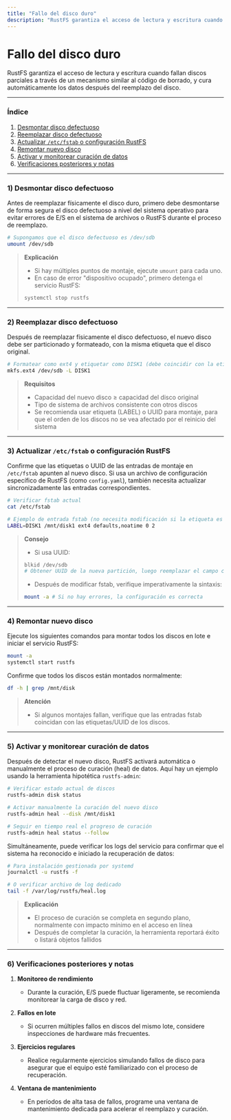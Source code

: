 ```yaml
---
title: "Fallo del disco duro"
description: "RustFS garantiza el acceso de lectura y escritura cuando fallan discos parciales a través de un mecanismo similar al código de borrado, y cura automáticamente los datos después del reemplazo del disco."
---
```


# Fallo del disco duro

RustFS garantiza el acceso de lectura y escritura cuando fallan discos parciales a través de un mecanismo similar al código de borrado, y cura automáticamente los datos después del reemplazo del disco.

---

### Índice

1. [Desmontar disco defectuoso](#1-desmontar-disco-defectuoso)
2. [Reemplazar disco defectuoso](#2-reemplazar-disco-defectuoso)
3. [Actualizar `/etc/fstab` o configuración RustFS](#3-actualizar-etcfstab-o-configuración-rustfs)
4. [Remontar nuevo disco](#4-remontar-nuevo-disco)
5. [Activar y monitorear curación de datos](#5-activar-y-monitorear-curación-de-datos)
6. [Verificaciones posteriores y notas](#6-verificaciones-posteriores-y-notas)

---

### 1) Desmontar disco defectuoso

Antes de reemplazar físicamente el disco duro, primero debe desmontarse de forma segura el disco defectuoso a nivel del sistema operativo para evitar errores de E/S en el sistema de archivos o RustFS durante el proceso de reemplazo.

```bash
# Supongamos que el disco defectuoso es /dev/sdb
umount /dev/sdb
```

> **Explicación**
>
> * Si hay múltiples puntos de montaje, ejecute `umount` para cada uno.
> * En caso de error "dispositivo ocupado", primero detenga el servicio RustFS:
>
> ```bash
> systemctl stop rustfs
> ```

---

### 2) Reemplazar disco defectuoso

Después de reemplazar físicamente el disco defectuoso, el nuevo disco debe ser particionado y formateado, con la misma etiqueta que el disco original.

```bash
# Formatear como ext4 y etiquetar como DISK1 (debe coincidir con la etiqueta original)
mkfs.ext4 /dev/sdb -L DISK1
```

> **Requisitos**
>
> * Capacidad del nuevo disco ≥ capacidad del disco original
> * Tipo de sistema de archivos consistente con otros discos
> * Se recomienda usar etiqueta (LABEL) o UUID para montaje, para que el orden de los discos no se vea afectado por el reinicio del sistema

---

### 3) Actualizar `/etc/fstab` o configuración RustFS

Confirme que las etiquetas o UUID de las entradas de montaje en `/etc/fstab` apunten al nuevo disco. Si usa un archivo de configuración específico de RustFS (como `config.yaml`), también necesita actualizar sincronizadamente las entradas correspondientes.

```bash
# Verificar fstab actual
cat /etc/fstab

# Ejemplo de entrada fstab (no necesita modificación si la etiqueta es la misma)
LABEL=DISK1 /mnt/disk1 ext4 defaults,noatime 0 2
```

> **Consejo**
>
> * Si usa UUID:
>
> ```bash
> blkid /dev/sdb
> # Obtener UUID de la nueva partición, luego reemplazar el campo correspondiente en fstab
> ```
> * Después de modificar fstab, verifique imperativamente la sintaxis:
>
> ```bash
> mount -a # Si no hay errores, la configuración es correcta
> ```

---

### 4) Remontar nuevo disco

Ejecute los siguientes comandos para montar todos los discos en lote e iniciar el servicio RustFS:

```bash
mount -a
systemctl start rustfs
```

Confirme que todos los discos están montados normalmente:

```bash
df -h | grep /mnt/disk
```

> **Atención**
>
> * Si algunos montajes fallan, verifique que las entradas fstab coincidan con las etiquetas/UUID de los discos.

---

### 5) Activar y monitorear curación de datos

Después de detectar el nuevo disco, RustFS activará automática o manualmente el proceso de curación (heal) de datos. Aquí hay un ejemplo usando la herramienta hipotética `rustfs-admin`:

```bash
# Verificar estado actual de discos
rustfs-admin disk status

# Activar manualmente la curación del nuevo disco
rustfs-admin heal --disk /mnt/disk1

# Seguir en tiempo real el progreso de curación
rustfs-admin heal status --follow
```

Simultáneamente, puede verificar los logs del servicio para confirmar que el sistema ha reconocido e iniciado la recuperación de datos:

```bash
# Para instalación gestionada por systemd
journalctl -u rustfs -f

# O verificar archivo de log dedicado
tail -f /var/log/rustfs/heal.log
```

> **Explicación**
>
> * El proceso de curación se completa en segundo plano, normalmente con impacto mínimo en el acceso en línea
> * Después de completar la curación, la herramienta reportará éxito o listará objetos fallidos

---

### 6) Verificaciones posteriores y notas

1. **Monitoreo de rendimiento**

   * Durante la curación, E/S puede fluctuar ligeramente, se recomienda monitorear la carga de disco y red.

2. **Fallos en lote**

   * Si ocurren múltiples fallos en discos del mismo lote, considere inspecciones de hardware más frecuentes.

3. **Ejercicios regulares**

   * Realice regularmente ejercicios simulando fallos de disco para asegurar que el equipo esté familiarizado con el proceso de recuperación.

4. **Ventana de mantenimiento**

   * En períodos de alta tasa de fallos, programe una ventana de mantenimiento dedicada para acelerar el reemplazo y curación.

